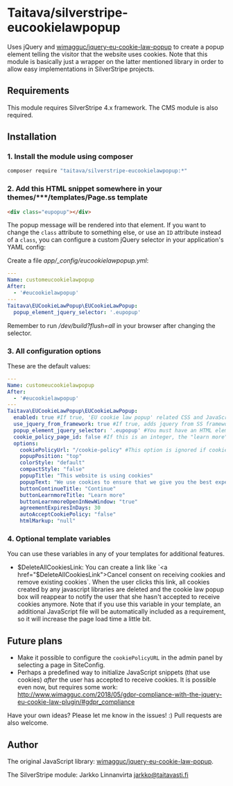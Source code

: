 # Taitava/silverstripe-eucookielawpopup

Uses jQuery and [wimagguc/jquery-eu-cookie-law-popup](https://github.com/wimagguc/jquery-eu-cookie-law-popup) to create a popup element telling the visitor that the website uses cookies. Note that this module is basically just a wrapper on the latter mentioned library in order to allow easy implementations in SilverStripe projects.

## Requirements

This module requires SilverStripe 4.x framework. The CMS module is also required.

## Installation

### 1. Install the module using composer
```bash
composer require "taitava/silverstripe-eucookielawpopup:*"
```

### 2. Add this HTML snippet somewhere in your themes/***/templates/Page.ss template
```html
<div class="eupopup"></div>
```

The popup message will be rendered into that element. If you want to change the `class` attribute to something else, or use an `ID` attribute instead of a `class`, you can configure a custom jQuery selector in your application's YAML config:

Create a file *app/_config/eucookielawpopup.yml*:
```YAML
---
Name: customeucookielawpopup
After:
  - '#eucookielawpopup'
---
Taitava\EUCookieLawPopup\EUCookieLawPopup:
  popup_element_jquery_selector: '.eupopup'
```

Remember to run */dev/build?flush=all* in your browser after changing the selector.

### 3. All configuration options

These are the default values:

```YAML
---
Name: customeucookielawpopup
After:
  - '#eucookielawpopup'
---
Taitava\EUCookieLawPopup\EUCookieLawPopup:
  enabled: true #If true, 'EU cookie law popup' related CSS and JavaScript files are automatically defined as requirements during each page request.
  use_jquery_from_framework: true #If true, adds jquery from SS framework as a requirement automatically. Requires $enabled config value to be true too, otherwise does nothing.
  popup_element_jquery_selector: '.eupopup' #You must have an HTML element matching this jQuery selector located somewhere in your HTML code. For example: <div class="eupopup"></div> The element can be empty.
  cookie_policy_page_id: false #If this is an integer, the "learn more" link in the popup box will take the user to this page.
  options:
    cookiePolicyUrl: "/cookie-policy" #This option is ignored if cookie_policy_page_id is not false.
    popupPosition: "top"
    colorStyle: "default"
    compactStyle: "false"
    popupTitle: "This website is using cookies"
    popupText: "We use cookies to ensure that we give you the best experience on our website. If you continue without changing your settings, we'll assume that you are happy to receive all cookies on this website."
    buttonContinueTitle: "Continue"
    buttonLearnmoreTitle: "Learn more"
    buttonLearnmoreOpenInNewWindow: "true"
    agreementExpiresInDays: 30
    autoAcceptCookiePolicy: "false"
    htmlMarkup: "null"
```

### 4. Optional template variables

You can use these variables in any of your templates for additional features.

 - $DeleteAllCookiesLink: You can create a link like `<a href="$DeleteAllCookiesLink">Cancel consent on receiving cookies and remove existing cookies</a>`. When the user clicks this link, all cookies created by any javascript libraries are deleted and the cookie law popup box will reappear to notify the user that she hasn't accepted to receive cookies anymore. Note that if you use this variable in your template, an additional JavaScript file will be automatically included as a requirement, so it will increase the page load time a little bit.

## Future plans
 - Make it possible to configure the `cookiePolicyURL` in the admin panel by selecting a page in SiteConfig.
 - Perhaps a predefined way to initialize JavaScript snippets (that use cookies) *after* the user has accepted to receive cookies. It is possible even now, but requires some work: http://www.wimagguc.com/2018/05/gdpr-compliance-with-the-jquery-eu-cookie-law-plugin/#gdpr_compliance

Have your own ideas? Please let me know in the issues! :) Pull requests are also welcome.

## Author

The original JavaScript library: [wimagguc/jquery-eu-cookie-law-popup](https://github.com/wimagguc/jquery-eu-cookie-law-popup).

The SilverStripe module:
Jarkko Linnanvirta
jarkko@taitavasti.fi